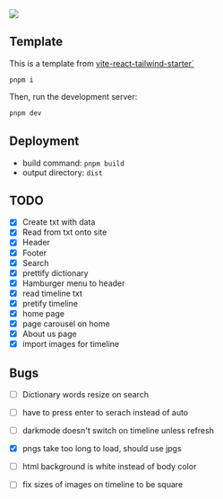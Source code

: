 <img src="https://og.sznm.dev/api/generate?heading=vite-react-tailwind-starter&text=React+vite+template+with+TailwindCSS+and+TypeScript+setup.&template=color&center=true&height=330" />

## Template

This is a template from [vite-react-tailwind-starter`](https://github.com/sozonome/vite-react-tailwind-starter)
```
pnpm i
```

Then, run the development server:

```bash
pnpm dev
```

## Deployment

- build command: `pnpm build`
- output directory: `dist`

## TODO

- [x] Create txt with data
- [x] Read from txt onto site
- [x] Header
- [x] Footer
- [x] Search
- [x] prettify dictionary
- [x] Hamburger menu to header
- [x] read timeline txt
- [x] pretify timeline
- [x] home page
- [x] page carousel on home
- [x] About us page
- [x] import images for timeline

## Bugs

- [ ] Dictionary words resize on search
- [ ] have to press enter to serach instead of auto
- [ ] darkmode doesn't switch on timeline unless refresh
- [x] pngs take too long to load, should use jpgs
- [ ] html background is white instead of body color
- [ ] fix sizes of images on timeline to be square

